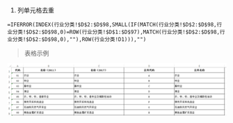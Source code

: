 1. 列单元格去重

```
=IFERROR(INDEX(行业分类!$D$2:$D$98,SMALL(IF(MATCH(行业分类!$D$2:$D$98,行业分类!$D$2:$D$98,0)=ROW(行业分类!$D$1:$D$97),MATCH(行业分类!$D$2:$D$98,行业分类!$D$2:$D$98,0),""),ROW(行业分类!D1))),"")
```
>表格示例  

![](https://raw.githubusercontent.com/jinhutu/public-pictures/master/行业分类.png)
